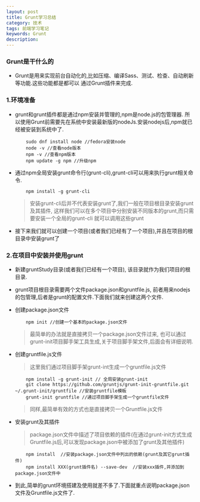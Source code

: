 ```yaml
---
layout: post
title: Grunt学习总结
category: 技术
tags: 前端学习笔记
keywords: Grunt
description:
---
```


### Grunt是干什么的

* Grunt是用来实现前台自动化的,比如压缩、编译Sass、测试、检查、自动刷新等功能.这些功能都是都可以
  通过Grunt插件来完成.

### 1.环境准备

* grunt和grunt插件都是通过npm安装并管理的,npm是node.js的包管理器.
所以使用Grunt前需要先在系统中安装最新版的nodeJs.安装nodejs后,npm就已经被安装到系统中了.

          sudo dnf install node //fedora安装node　　
          node -v //查看node版本　
          npm -v //查看npm版本　　
          npm update -g npm //升级npm　　

* 通过npm全局安装grunt命令行(grunt-cli),grunt-cli可以用来执行grunt相关命令.

          npm install -g grunt-cli

  >安装grunt-cli后并不代表安装grunt了,我们一般在项目根目录安装grunt及其插件,
  这样我们可以在多个项目中分别安装不同版本的grunt,而只需要安装一个全局的grunt-cli
  就可以调用这些grunt

* 接下来我们就可以创建一个项目(或者我们已经有了一个项目),并且在项目的根目录中安装grunt了

### 2.在项目中安装并使用grunt

* 新建gruntStudy目录(或者我们已经有一个项目),
该目录就作为我们项目的根目录.

* grunt项目根目录需要两个文件package.json和gruntfile.js,
前者用来nodejs的包管理,后者是grunt的配置文件.下面我们就来创建这两个文件.

* 创建package.json文件

          npm init //创建一个基本的package.json文件

  >最简单的办法就是直接拷贝一个package.json文件过来,
  也可以通过grunt-init项目脚手架工具生成,关于项目脚手架文件,后面会有详细说明.

* 创建gruntfile.js文件

  >这里我们通过项目脚手架grunt-int生成一个gruntfile.js文件

          npm install -g grunt-init // 全局安装grunt-init
          git clone https://github.com/gruntjs/grunt-init-gruntfile.git ~/.grunt-init/gruntfile //安装gruntfile模板
          grunt-init gruntfile //通过项目脚手架生成一个gruntfile文件

  >同样,最简单有效的方式也是直接拷贝一个Gruntfile.js文件

* 安装grunt及其插件

  >package.json文件中描述了项目依赖的插件(在通过grunt-init方式生成Gruntfile.js后,可以发现package.json中被添加了grunt及其他插件)

          npm install  //安装package.json文件中列出的依赖(grunt及其它grunt插件)
          npm install XXX(grunt插件名) --save-dev  //安装xxx插件,并添加到package.json文件中


* 到此,简单的grunt环境搭建及使用就差不多了.下面就重点说明package.json文件及Gruntfile.js文件了.
